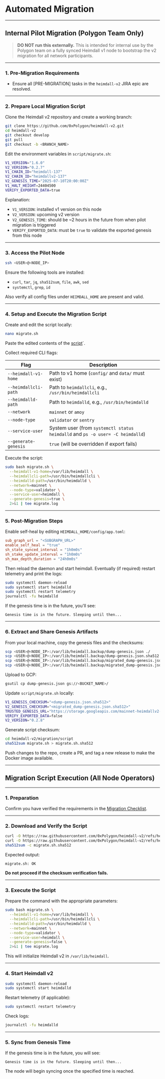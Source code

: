 # Automated Migration

---

## Internal Pilot Migration (Polygon Team Only)

> **DO NOT run this externally.** This is intended for internal use by the Polygon team on a fully synced Heimdall v1 node to bootstrap the v2 migration for all network participants.

---

### 1. Pre-Migration Requirements

- Ensure all [PRE-MIGRATION] tasks in the `heimdall-v2` JIRA epic are resolved.

---

### 2. Prepare Local Migration Script

Clone the Heimdall v2 repository and create a working branch:

```bash
git clone https://github.com/0xPolygon/heimdall-v2.git
cd heimdall-v2
git checkout develop
git pull
git checkout -b <BRANCH_NAME>
````

Edit the environment variables in `script/migrate.sh`:

```bash
V1_VERSION="1.6.0"
V2_VERSION="0.2.7"
V1_CHAIN_ID="heimdall-137"
V2_CHAIN_ID="heimdallv2-137"
V2_GENESIS_TIME="2025-07-10T20:00:00Z"
V1_HALT_HEIGHT=24404500
VERIFY_EXPORTED_DATA=true
```

Explanation:

* `V1_VERSION`: installed v1 version on this node
* `V2_VERSION`: upcoming v2 version
* `V2_GENESIS_TIME`: should be ~2 hours in the future from when pilot migration is triggered
* `VERIFY_EXPORTED_DATA`: must be `true` to validate the exported genesis from this node

---

### 3. Access the Pilot Node

```bash
ssh <USER>@<NODE_IP>
```

Ensure the following tools are installed:

* `curl`, `tar`, `jq`, `sha512sum`, `file`, `awk`, `sed`
* `systemctl`, `grep`, `id`

Also verify all config files under `HEIMDALL_HOME` are present and valid.

---

### 4. Setup and Execute the Migration Script

Create and edit the script locally:

```bash
nano migrate.sh
```

Paste the edited contents of the [script](./script/migrate.sh)`.

Collect required CLI flags:

| Flag                 | Description                                                                    |
|----------------------|--------------------------------------------------------------------------------|
| `--heimdall-v1-home` | Path to v1 home (`config/` and `data/` must exist)                             |
| `--heimdallcli-path` | Path to `heimdallcli`, e.g., `/usr/bin/heimdallcli`                            |
| `--heimdalld-path`   | Path to `heimdalld`, e.g., `/usr/bin/heimdalld`                                |
| `--network`          | `mainnet` or `amoy`                                                            |
| `--node-type`        | `validator` or `sentry`                                                        |
| `--service-user`     | System user (from `systemctl status heimdalld` and `ps -o user= -C heimdalld`) |
| `--generate-genesis` | `true` (will be overridden if export fails)                                    |

Execute the script:

```bash
sudo bash migrate.sh \
  --heimdall-v1-home=/var/lib/heimdall \
  --heimdallcli-path=/usr/bin/heimdallcli \
  --heimdalld-path=/usr/bin/heimdalld \
  --network=mainnet \
  --node-type=validator \
  --service-user=heimdall \
  --generate-genesis=true \
  2>&1 | tee migrate.log
```

---

### 5. Post-Migration Steps

Enable self-heal by editing `HEIMDALL_HOME/config/app.toml`:

```toml
sub_graph_url = "<SUBGRAPH_URL>"
enable_self_heal = "true"
sh_state_synced_interval = "1h0m0s"
sh_stake_update_interval = "1h0m0s"
sh_max_depth_duration = "24h0m0s"
```

Then reload the daemon and start heimdall. Eventually (if required) restart telemetry and print the logs:

```bash
sudo systemctl daemon-reload
sudo systemctl start heimdalld
sudo systemctl restart telemetry
journalctl -fu heimdalld
```

If the genesis time is in the future, you'll see:

```
Genesis time is in the future. Sleeping until then...
```

---

### 6. Extract and Share Genesis Artifacts

From your local machine, copy the genesis files and the checksums:

```bash
scp <USER>@<NODE_IP>:/var/lib/heimdall.backup/dump-genesis.json ./
scp <USER>@<NODE_IP>:/var/lib/heimdall.backup/dump-genesis.json.sha512 ./
scp <USER>@<NODE_IP>:/var/lib/heimdall.backup/migrated_dump-genesis.json ./
scp <USER>@<NODE_IP>:/var/lib/heimdall.backup/migrated_dump-genesis.json.sha512 ./
```

Upload to GCP:

```bash
gsutil cp dump-genesis.json gs://<BUCKET_NAME>/
```

Update `script/migrate.sh` locally:

```bash
V1_GENESIS_CHECKSUM="<dump-genesis.json.sha512>"
V2_GENESIS_CHECKSUM="<migrated_dump-genesis.json.sha512>"
TRUSTED_GENESIS_URL="https://storage.googleapis.com/mainnet-heimdallv2-genesis/dump-genesis.json"
VERIFY_EXPORTED_DATA=false
V2_VERSION="0.2.8"
```

Generate script checksum:

```bash
cd heimdall-v2/migration/script
sha512sum migrate.sh > migrate.sh.sha512
```

Push changes to the repo, create a PR, and tag a new release to make the Docker image available.

---

## Migration Script Execution (All Node Operators)

---

### 1. Preparation

Confirm you have verified the requirements in the [Migration Checklist](../systemd/1-MIGRATION-CHECKLIST.md).

---

### 2. Download and Verify the Script

```bash
curl -O https://raw.githubusercontent.com/0xPolygon/heimdall-v2/refs/heads/develop/migration/script/migrate.sh
curl -O https://raw.githubusercontent.com/0xPolygon/heimdall-v2/refs/heads/develop/migration/script/migrate.sh.sha512
sha512sum -c migrate.sh.sha512
```

Expected output:

```
migrate.sh: OK
```

**Do not proceed if the checksum verification fails.**

---

### 3. Execute the Script

Prepare the command with the appropriate parameters:

```bash
sudo bash migrate.sh \
  --heimdall-v1-home=/var/lib/heimdall \
  --heimdallcli-path=/usr/bin/heimdallcli \
  --heimdalld-path=/usr/bin/heimdalld \
  --network=mainnet \
  --node-type=validator \
  --service-user=heimdall \
  --generate-genesis=false \
  2>&1 | tee migrate.log
```

This will initialize Heimdall v2 in `/var/lib/heimdall`.

---

### 4. Start Heimdall v2

```bash
sudo systemctl daemon-reload
sudo systemctl start heimdalld
```

Restart telemetry (if applicable):

```bash
sudo systemctl restart telemetry
```

Check logs:

```bash
journalctl -fu heimdalld
```

---

### 5. Sync from Genesis Time

If the genesis time is in the future, you will see:

```
Genesis time is in the future. Sleeping until then...
```

The node will begin syncing once the specified time is reached.

